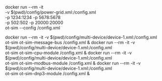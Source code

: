 docker run --rm -it \
  -v $(pwd)/config/power-grid.xml:/config.xml \
  -p 1234:1234 -p 5678:5678 \
  -p 502:502 -p 20000:20000 \
  ot-sim --config /config.xml


docker run --rm -it -v $(pwd)/config/multi-device/device-1.xml:/config.xml \
ot-sim ot-sim-message-bus /config.xml &
docker run --rm -it -v $(pwd)/config/multi-device/device-1.xml:/config.xml \
ot-sim ot-sim-cpu-module /config.xml &
docker run --rm -it -v $(pwd)/config/multi-device/device-1.xml:/config.xml \
ot-sim ot-sim-modbus-module /config.xml &
docker run --rm -it -v $(pwd)/config/multi-device/device-1.xml:/config.xml \
ot-sim ot-sim-dnp3-module /config.xml &
